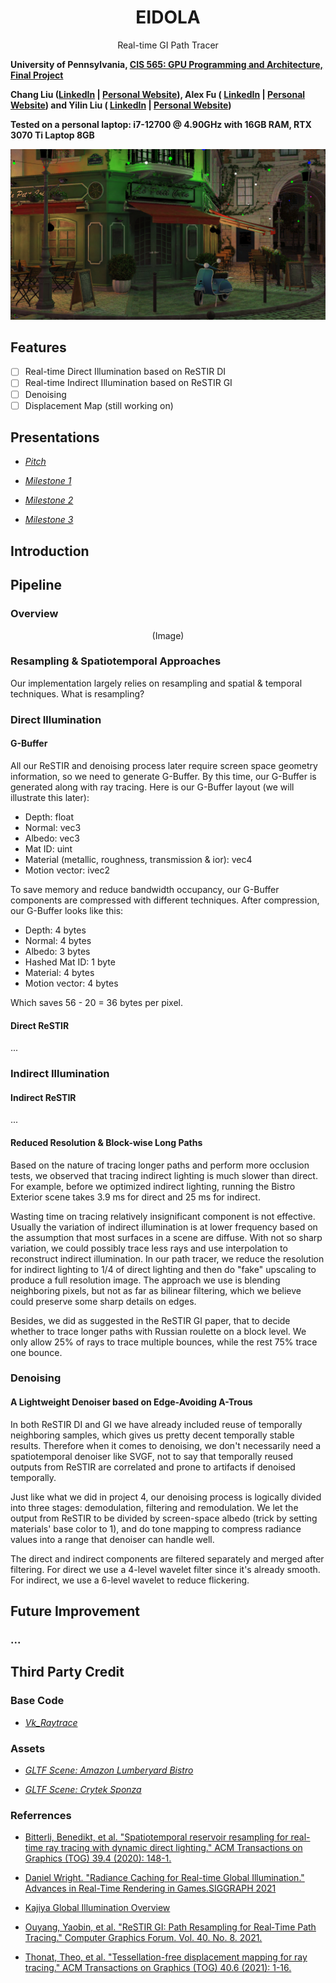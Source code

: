 <div align="center">
    <h1>EIDOLA</h1>
    Real-time GI Path Tracer
</div>

**University of Pennsylvania, [CIS 565: GPU Programming and Architecture, Final Project ](https://cis565-fall-2022.github.io/)**

**Chang Liu ([LinkedIn](https://www.linkedin.com/in/chang-liu-0451a6208/) | [Personal Website](https://hummawhite.github.io/)), Alex Fu ( [LinkedIn](https://www.linkedin.com/in/alex-fu-b47b67238/) |  [Personal Website](https://thecger.com/)) and Yilin Liu ( [LinkedIn](https://www.linkedin.com/in/yilin-liu-9538ba1a5/) |  [Personal Website](https://yilin.games/))**

**Tested on a personal laptop: i7-12700 @ 4.90GHz with 16GB RAM, RTX 3070 Ti Laptop 8GB**

![](./images/bistro_ext.jpg)

## Features

- [ ] Real-time Direct Illumination based on ReSTIR DI
- [ ] Real-time Indirect Illumination based on ReSTIR GI
- [ ] Denoising
- [ ] Displacement Map (still working on)

## Presentations

- [*Pitch*](https://docs.google.com/presentation/d/1NLRpVT09ZlEVntIzB865NTc5noMcgNP8SMXB7Bp0KEk)

- [*Milestone 1*](https://docs.google.com/presentation/d/1NLRpVT09ZlEVntIzB865NTc5noMcgNP8SMXB7Bp0KEk/edit?usp=sharing)

- [*Milestone 2*](https://drive.google.com/file/d/1okQr6V4lZn3Exx-DBy-BUHfuLg3T9ZYt/view)

- [*Milestone 3*](#)

## Introduction

## Pipeline

### Overview

<div align="center">
    <p>(Image)</p>
</div>

### Resampling & Spatiotemporal Approaches

Our implementation largely relies on resampling and spatial & temporal techniques. What is resampling? 

### Direct Illumination

#### G-Buffer

All our ReSTIR and denoising process later require screen space geometry information, so we need to generate G-Buffer. By this time, our G-Buffer is generated along with ray tracing. Here is our G-Buffer layout (we will illustrate this later):

- Depth: float
- Normal: vec3
- Albedo: vec3
- Mat ID: uint
- Material (metallic, roughness, transmission & ior): vec4
- Motion vector: ivec2

To save memory and reduce bandwidth occupancy, our G-Buffer components are compressed with different techniques. After compression, our G-Buffer looks like this:

- Depth: 4 bytes
- Normal: 4 bytes
- Albedo: 3 bytes
- Hashed Mat ID: 1 byte
- Material: 4 bytes
- Motion vector: 4 bytes

Which saves 56 - 20 = 36 bytes per pixel.

#### Direct ReSTIR

...

### Indirect Illumination

#### Indirect ReSTIR

...

#### Reduced Resolution & Block-wise Long Paths

Based on the nature of tracing longer paths and perform more occlusion tests, we observed that tracing indirect lighting is much slower than direct. For example, before we optimized indirect lighting, running the Bistro Exterior scene takes 3.9 ms for direct and 25 ms for indirect.

Wasting time on tracing relatively insignificant component is not effective. Usually the variation of indirect illumination is at lower frequency based on the assumption that most surfaces in a scene are diffuse. With not so sharp variation, we could possibly trace less rays and use interpolation to reconstruct indirect illumination. In our path tracer, we reduce the resolution for indirect lighting to 1/4 of direct lighting and then do "fake" upscaling to produce a full resolution image. The approach we use is blending neighboring pixels, but not as far as bilinear filtering, which we believe could preserve some sharp  details on edges.

Besides, we did as suggested in the ReSTIR GI paper, that to decide whether to trace longer paths with Russian roulette on a block level. We only allow 25% of rays to trace multiple bounces, while the rest 75% trace one bounce.

### Denoising

#### A Lightweight Denoiser based on Edge-Avoiding A-Trous

In both ReSTIR DI and GI we have already included reuse of temporally neighboring samples, which gives us pretty decent temporally stable results. Therefore when it comes to denoising, we don't necessarily need a spatiotemporal denoiser like SVGF, not to say that temporally reused outputs from ReSTIR are correlated and prone to artifacts if denoised temporally.

Just like what we did in project 4, our denoising process is logically divided into three stages: demodulation, filtering and remodulation. We let the output from ReSTIR to be divided by screen-space albedo (trick by setting materials' base color to 1), and do tone mapping to compress radiance values into a range that denoiser can handle well.

The direct and indirect components are filtered separately and merged after filtering. For direct we use a 4-level wavelet filter since it's already smooth. For indirect, we use a 6-level wavelet to reduce flickering.

## Future Improvement

### ...

## Third Party Credit

### Base Code

- [*Vk_Raytrace*](https://github.com/nvpro-samples/vk_raytrace)

### Assets

- [*GLTF Scene: Amazon Lumberyard Bistro*](https://developer.nvidia.com/orca/amazon-lumberyard-bistro)

- [*GLTF Scene: Crytek Sponza*](https://github.com/KhronosGroup/glTF-Sample-Models/blob/master/2.0/Sponza/glTF/Sponza.gltf)

### Referrences

- [Bitterli, Benedikt, et al. "Spatiotemporal reservoir resampling for real-time ray tracing with dynamic direct lighting." ACM Transactions on Graphics (TOG) 39.4 (2020): 148-1.](https://cs.dartmouth.edu/wjarosz/publications/bitterli20spatiotemporal.html)

-  [Daniel Wright. "Radiance Caching for Real-time Global Illumination." Advances in Real-Time Rendering in Games.SIGGRAPH 2021](https://advances.realtimerendering.com/s2021/index.html)

- [Kajiya Global Illumination Overview](https://github.com/EmbarkStudios/kajiya/blob/main/docs/gi-overview.md)

- [Ouyang, Yaobin, et al. "ReSTIR GI: Path Resampling for Real‐Time Path Tracing." Computer Graphics Forum. Vol. 40. No. 8. 2021.](https://research.nvidia.com/publication/2021-06_restir-gi-path-resampling-real-time-path-tracing)

- [Thonat, Theo, et al. "Tessellation-free displacement mapping for ray tracing." ACM Transactions on Graphics (TOG) 40.6 (2021): 1-16.](https://research.adobe.com/publication/tessellation-free-displacement-mapping-for-ray-tracing/#:~:text=Displacement%20mapping%20is%20a%20powerful,a%20significant%20amount%20of%20memory.)
